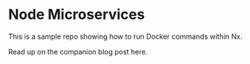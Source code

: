 # Node Microservices

This is a sample repo showing how to run Docker commands within Nx.

Read up on the companion blog post here.
